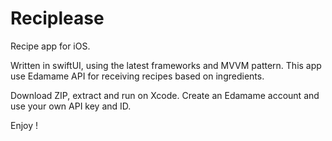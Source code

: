 # Reciplease
Recipe app for iOS.

Written in swiftUI, using the latest frameworks and MVVM pattern.
This app use Edamame API for receiving recipes based on ingredients.

Download ZIP, extract and run on Xcode.
Create an Edamame account and use your own API key and ID. 

Enjoy !

